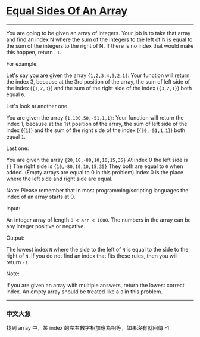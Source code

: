 # [Equal Sides Of An Array](https://www.codewars.com/kata/equal-sides-of-an-array/csharp)

---

You are going to be given an array of integers. Your job is to take that array and find an index N where the sum of the integers to the left of N is equal to the sum of the integers to the right of N. If there is no index that would make this happen, return `-1`.

For example:

Let's say you are given the array `{1,2,3,4,3,2,1}`:
Your function will return the index 3, because at the 3rd position of the array, the sum of left side of the index (`{1,2,3}`) and the sum of the right side of the index (`{3,2,1}`) both equal `6`.

Let's look at another one.

You are given the array `{1,100,50,-51,1,1}`:
Your function will return the index 1, because at the 1st position of the array, the sum of left side of the index (`{1}`) and the sum of the right side of the index (`{50,-51,1,1}`) both equal `1`.

Last one:

You are given the array `{20,10,-80,10,10,15,35}`
At index 0 the left side is `{}`
The right side is `{10,-80,10,10,15,35}`
They both are equal to `0` when added. (Empty arrays are equal to 0 in this problem)
Index 0 is the place where the left side and right side are equal.

Note: Please remember that in most programming/scripting languages the index of an array starts at 0.

Input:

An integer array of length `0 < arr < 1000`. The numbers in the array can be any integer positive or negative.

Output:

The lowest index `N` where the side to the left of `N` is equal to the side to the right of `N`. If you do not find an index that fits these rules, then you will return `-1`.

Note:

If you are given an array with multiple answers, return the lowest correct index.
An empty array should be treated like a `0` in this problem.

---

### 中文大意

找到 array 中，某 index 的左右數字相加應為相等，如果沒有就回傳 -1
